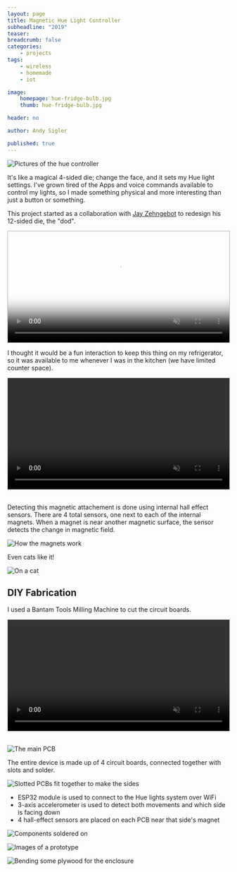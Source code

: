 ```yaml
---
layout: page
title: Magnetic Hue Light Controller
subheadline: "2019"
teaser: 
breadcrumb: false
categories:
    - projects
tags:
    - wireless
    - homemade
    - iot

image:
    homepage: hue-fridge-bulb.jpg
    thumb: hue-fridge-bulb.jpg

header: no

author: Andy Sigler

published: true
---
```


![Pictures of the hue controller]({{site.url}}/images/hue-fridge.jpg)

It's like a magical 4-sided die; change the face, and it sets my Hue light settings. I've grown tired of the Apps and voice commands available to control my lights, so I made something physical and more interesting than just a button or something.

This project started as a collaboration with [Jay Zehngebot](https://www.jayzehngebot.com/realjayz/?/about/) to redesign his 12-sided die, the "dod".

<video id="vid_demo" style="margin-left:auto;margin-right:auto;display:block;width:100%;max-width:640px; height:auto; border:1px solid #aaa" width="1280" height="720" controls loop muted poster="{{site.url}}/images/hue-demo-poster.png">
  <source src="{{site.url}}/images/hue-demo.webm" type="video/webm">
  <source src="{{site.url}}/images/hue-demo.ogv" type="video/ogg">
  <source src="{{site.url}}/images/hue-demo.mp4" type="video/mp4">
</video>
<script type="text/javascript">
   var vid_demo = document.getElementById('vid_demo');
   vid_demo.removeAttribute('controls');
   vid_demo.addEventListener('canplaythrough', function(e){
       vid_demo.play();
   })
</script>

I thought it would be a fun interaction to keep this thing on my refrigerator, so it was available to me whenever I was in the kitchen (we have limited counter space).

<video id="vid_fridge" style="margin-left:auto;margin-right:auto;display:block;width:100%;max-width:640px; height:auto; border:1px solid #aaa" width="1280" height="720" controls loop muted>
  <source src="{{site.url}}/images/hue-fridge-loop.webm" type="video/webm">
  <source src="{{site.url}}/images/hue-fridge-loop.ogv" type="video/ogg">
  <source src="{{site.url}}/images/hue-fridge-loop.mp4" type="video/mp4">
</video>
<script type="text/javascript">
    var vid_fridge = document.getElementById('vid_fridge');
    vid_fridge.removeAttribute('controls');
    vid_fridge.addEventListener('canplaythrough', function(e){
        vid_fridge.play();
    })
</script>

<br />

Detecting this magnetic attachement is done using internal hall effect sensors. There are 4 total sensors, one next to each of the internal magnets. When a magnet is near another magnetic surface, the sensor detects the change in magnetic field.

![How the magnets work]({{site.url}}/images/hue-magnet-describe.jpg)

Even cats like it!

![On a cat]({{site.url}}/images/hue-cat.jpg)

## DIY Fabrication

I used a Bantam Tools Milling Machine to cut the circuit boards.

<video id="vid_pcb" style="margin-left:auto;margin-right:auto;display:block;width:100%;max-width:640px; height:auto; border:1px solid #aaa" width="1280" height="720" controls loop muted>
  <source src="{{site.url}}/images/hue-pcb.webm" type="video/webm">
  <source src="{{site.url}}/images/hue-pcb.ogv" type="video/ogg">
  <source src="{{site.url}}/images/hue-pcb.mp4" type="video/mp4">
</video>
<script type="text/javascript">
    var vid_pcb = document.getElementById('vid_pcb');
    vid_pcb.removeAttribute('controls');
    vid_pcb.addEventListener('canplaythrough', function(e){
        vid_pcb.play();
    })
</script>

<br />

![The main PCB]({{site.url}}/images/hue-pcb-coin.jpg)

The entire device is made up of 4 circuit boards, connected together with slots and solder.

![Slotted PCBs fit together to make the sides]({{site.url}}/images/hue-pcb-slots.jpg)

 - ESP32 module is used to connect to the Hue lights system over WiFi
 - 3-axis accelerometer is used to detect both movements and which side is facing down
 - 4 hall-effect sensors are placed on each PCB near that side's magnet

![Components soldered on]({{site.url}}/images/hue-pcb-soldered.jpg)

![Images of a prototype]({{site.url}}/images/hue-prototype-grid.jpg)

![Bending some plywood for the enclosure]({{site.url}}/images/hue-bend-wood.jpg)
